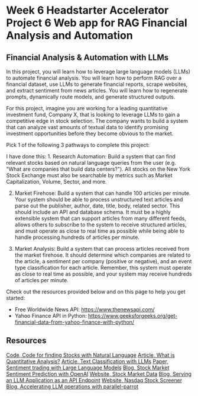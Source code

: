 # Week 6 Headstarter Accelerator Project 6 Web app for RAG Financial Analysis and Automation



## Financial Analysis & Automation with LLMs

In this project, you will learn how to leverage large language models (LLMs) 
to automate financial analysis. You will learn how to perform RAG over a financial dataset, 
use LLMs to generate financial reports, scrape websites, 
and extract sentiment from news articles. You will learn how to regenerate prompts, 
dynamically route models, and generate structured outputs.

For this project, imagine you are working for a leading quantitative investment fund, 
Company X, that is looking to leverage LLMs to gain a competitive edge in stock selection. The company wants to build a system that can analyze vast amounts of textual data to identify promising investment opportunities before they become obvious to the market.

Pick 1 of the following 3 pathways to complete this project:

I have done this: 1. Research Automation: Build a system that can find relevant stocks based 
on natural language queries from the user (e.g. "What are companies that build data centers?"). 
All stocks on the New York Stock Exchange must also be searchable by metrics such as 
Market Capitalization, Volume, Sector, and more.

2. Market Firehose: Build a system that can handle 100 articles per minute. 
Your system should be able to process unstructured text articles and parse out the publisher, 
author, date, title, body, related sector. This should include an API and database schema. 
It must be a highly extensible system that can support articles from many different feeds, 
allows others to subscribe to the system to receive structured articles, 
and must operate as close to real time as possible while being able 
to handle processing hundreds of articles per minute.

3. Market Analysis: Build a system that can process articles received from the market firehose.
It should determine which companies are related to the article, 
a sentiment per company (positive or negative), and an event type classification 
for each article. Remember, this system must operate as close to real time as possible, 
and your system may receive hundreds of articles per minute.

Check out the resources provided below and on this page to help you get started:

- Free Worldwide News API: https://www.thenewsapi.com/
- Yahoo Finance API in Python: 
https://www.geeksforgeeks.org/get-financial-data-from-yahoo-finance-with-python/


## Resources

[Code, Code for finding Stocks with Natural Language](https://colab.research.google.com/github/team-headstart/Financial-Analysis-and-Automation-with-LLMs/blob/main/Financial_Analysis_%26_Automation.ipynb)
[Article, What is Quantitative Analysis?](https://www.investopedia.com/articles/investing/041114/simple-overview-quantitative-analysis.asp)
[Article, Text Classification with LLMs](https://hussainpoonawala.medium.com/text-classification-with-large-language-models-llms-a23c731a687e)
[Paper, Sentiment trading with Large Language Models](https://www.sciencedirect.com/science/article/pii/S1544612324002575)
[Blog, Stock Market Sentiment Prediction with OpenAI](https://www.insightbig.com/post/stock-market-sentiment-prediction-with-openai-and-python)
[Website, Stock Market Data](https://www.sec.gov/data-research/sec-markets-data)
[Blog, Serving an LLM Application as an API Endpoint](https://www.datacamp.com/tutorial/serving-an-llm-application-as-an-api-endpoint-using-fastapi-in-python)
[Website, Nasdaq Stock Screener](https://www.nasdaq.com/market-activity/stocks/screener)
[Blog, Accelerating LLM operations with parallel-parrot](https://bradito.me/blog/parallel-parrot/)





















